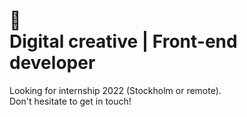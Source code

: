 # 👋 <br> Digital creative | Front-end developer

Looking for internship 2022 (Stockholm or remote).  <br>
Don't hesitate to get in touch!
